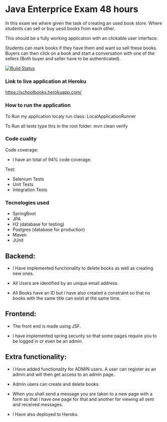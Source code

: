 # Java Enterprice Exam 48 hours

In this exam we where given the task of creating an used book store. Where students can sell or buy uesd books from each other.

This should be a fully working application with an clickable user interface.

Students can mark books if they have them and want so sell these books. Buyers can then click on a book and start a conversation with one of the sellers (Both buyer and seller have to be authenticated).


<!--- Travis CI build status banner -->
[![Build Status](https://travis-ci.org/synend16/java_ee_exam.svg?branch=master)](https://travis-ci.org/synend16/java_ee_exam)

### Link to live application at Heroku

https://schoolbooks.herokuapp.com/


### How to run the application

To Run my application localy run class: LocalApplicationRunner

To Run all tests type this in the root folder: mvn clean verify



### Code cuality

Code coverage:
  - I have an total of 94% code coverage.

Test:
  - Selenium Tests
  - Unit Tests
  - Integration Tests
  
  
  
 ### Tecnologies used
 
  - SpringBoot
  - JPA
  - H2 (database for testing)
  - Postgres (database for production)
  - Maven
  - JUnit


## Backend:

- I Have implemented functionality to delete books as well as creating new ones.

- All Users are identified by an unique email address.

- All Books have an ID but i have also created a constraint so that no books with the same title can exist at the same time.



## Frontend:

- The front end is made using JSF. 

- I have implemented spring security so that some pages require you to be logged in or even be an admin.



## Extra functionality:

- I Have added functionality for ADMIN users. A user can register as an admin and will then get access to an admin page.

- Admin users can create and delete books.

- When you shall send a message you are taken to a new page with a form so that i have one page for that and another for
  viewing all sent and received messages.

- I Have also deployed to Heroku.
